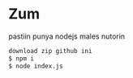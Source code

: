 # Zum
pastiin punya nodejs
males nutorin

```bat
download zip github ini
$ npm i
$ node index.js
```
